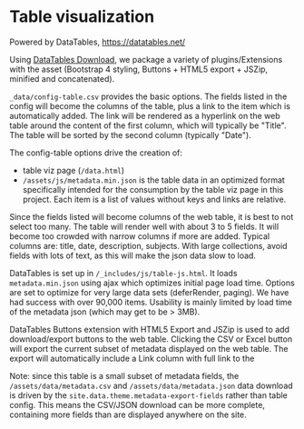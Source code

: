 # Table visualization

Powered by DataTables, https://datatables.net/ 

Using [DataTables Download](https://datatables.net/download/index), we package a variety of plugins/Extensions with the asset (Bootstrap 4 styling, Buttons + HTML5 export + JSZip, minified and concatenated).

`_data/config-table.csv` provides the basic options. 
The fields listed in the config will become the columns of the table, plus a link to the item which is automatically added.
The link will be rendered as a hyperlink on the web table around the content of the first column, which will typically be "Title".
The table will be sorted by the second column (typically "Date").

The config-table options drive the creation of:

- table viz page (`/data.html`)
- `/assets/js/metadata.min.json` is the table data in an optimized format specifically intended for the consumption by the table viz page in this project. Each item is a list of values without keys and links are relative.

Since the fields listed will become columns of the web table, it is best to not select too many. 
The table will render well with about 3 to 5 fields.
It will become too crowded with narrow columns if more are added.
Typical columns are: title, date, description, subjects.
With large collections, avoid fields with lots of text, as this will make the json data slow to load.

DataTables is set up in `/_includes/js/table-js.html`. 
It loads `metadata.min.json` using ajax which optimizes initial page load time. 
Options are set to optimize for very large data sets (deferRender, paging). 
We have had success with over 90,000 items.
Usability is mainly limited by load time of the metadata json (which may get to be > 3MB).

DataTables Buttons extension with HTML5 Export and JSZip is used to add download/export buttons to the web table. 
Clicking the CSV or Excel button will export the current subset of metadata displayed on the web table. 
The export will automatically include a Link column with full link to the 

Note: since this table is a small subset of metadata fields, the `/assets/data/metadata.csv` and `/assets/data/metadata.json` data download is driven by the `site.data.theme.metadata-export-fields` rather than table config. 
This means the CSV/JSON download can be more complete, containing more fields than are displayed anywhere on the site.
